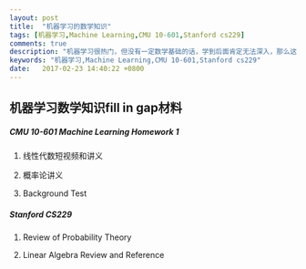 ```yaml
---
layout: post
title:  "机器学习的数学知识"
tags: [机器学习,Machine Learning,CMU 10-601,Stanford cs229]
comments: true
description: "机器学习很热门，但没有一定数学基础的话，学到后面肯定无法深入，那么这里就记录了一些好的课程的资料..."
keywords: "机器学习,Machine Learning,CMU 10-601,Stanford cs229"
date:   2017-02-23 14:40:22 +0800
---
```



## 机器学习数学知识fill in gap材料

##### CMU  10-601 Machine Learning Homework 1

1. 线性代数短视频和讲义

2. 概率论讲义

3. Background Test


##### Stanford CS229 

1. Review of Probability Theory

2. Linear Algebra Review and Reference

 
